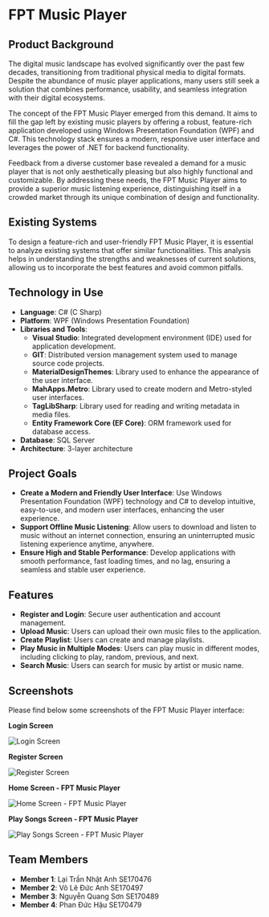 
# FPT Music Player

## Product Background

The digital music landscape has evolved significantly over the past few decades, transitioning from traditional physical media to digital formats. Despite the abundance of music player applications, many users still seek a solution that combines performance, usability, and seamless integration with their digital ecosystems.

The concept of the FPT Music Player emerged from this demand. It aims to fill the gap left by existing music players by offering a robust, feature-rich application developed using Windows Presentation Foundation (WPF) and C#. This technology stack ensures a modern, responsive user interface and leverages the power of .NET for backend functionality.

Feedback from a diverse customer base revealed a demand for a music player that is not only aesthetically pleasing but also highly functional and customizable. By addressing these needs, the FPT Music Player aims to provide a superior music listening experience, distinguishing itself in a crowded market through its unique combination of design and functionality.

## Existing Systems

To design a feature-rich and user-friendly FPT Music Player, it is essential to analyze existing systems that offer similar functionalities. This analysis helps in understanding the strengths and weaknesses of current solutions, allowing us to incorporate the best features and avoid common pitfalls.

## Technology in Use

- **Language**: C# (C Sharp)
- **Platform**: WPF (Windows Presentation Foundation)
- **Libraries and Tools**:
  - **Visual Studio**: Integrated development environment (IDE) used for application development.
  - **GIT**: Distributed version management system used to manage source code projects.
  - **MaterialDesignThemes**: Library used to enhance the appearance of the user interface.
  - **MahApps.Metro**: Library used to create modern and Metro-styled user interfaces.
  - **TagLibSharp**: Library used for reading and writing metadata in media files.
  - **Entity Framework Core (EF Core)**: ORM framework used for database access.
- **Database**: SQL Server
- **Architecture**: 3-layer architecture

## Project Goals

- **Create a Modern and Friendly User Interface**: Use Windows Presentation Foundation (WPF) technology and C# to develop intuitive, easy-to-use, and modern user interfaces, enhancing the user experience.
- **Support Offline Music Listening**: Allow users to download and listen to music without an internet connection, ensuring an uninterrupted music listening experience anytime, anywhere.
- **Ensure High and Stable Performance**: Develop applications with smooth performance, fast loading times, and no lag, ensuring a seamless and stable user experience.

## Features

- **Register and Login**: Secure user authentication and account management.
- **Upload Music**: Users can upload their own music files to the application.
- **Create Playlist**: Users can create and manage playlists.
- **Play Music in Multiple Modes**: Users can play music in different modes, including clicking to play, random, previous, and next.
- **Search Music**: Users can search for music by artist or music name.

## Screenshots

Please find below some screenshots of the FPT Music Player interface:

**Login Screen**

![Login Screen](https://raw.githubusercontent.com/21anhn/images-repo/main/images/login-music-player.PNG?token=GHSAT0AAAAAACRRWI7T4GURLMYJYS3MOVO4ZVGIAMA)

**Register Screen**

![Register Screen](https://raw.githubusercontent.com/21anhn/images-repo/main/images/register-music-play.PNG?token=GHSAT0AAAAAACRRWI7TSPRBERQJTPU27DZIZVGIA5Q)

**Home Screen - FPT Music Player**

![Home Screen - FPT Music Player](https://raw.githubusercontent.com/21anhn/images-repo/main/images/home-music-player.png?token=GHSAT0AAAAAACRRWI7SLE3Z7E2E5YRRP4L4ZVGH2YQ)

**Play Songs Screen - FPT Music Player**

![Play Songs Screen - FPT Music Player](https://raw.githubusercontent.com/21anhn/images-repo/main/images/song-music-player.png?token=GHSAT0AAAAAACRRWI7TIKP4FYRXHAO5XKAKZVGH3YQ)


## Team Members

- **Member 1**: Lại Trần Nhật Anh SE170476 
- **Member 2**: Võ Lê Đức Anh SE170497 
- **Member 3**: Nguyễn Quang Sơn SE170489 
- **Member 4**: Phan Đức Hậu SE170479 

